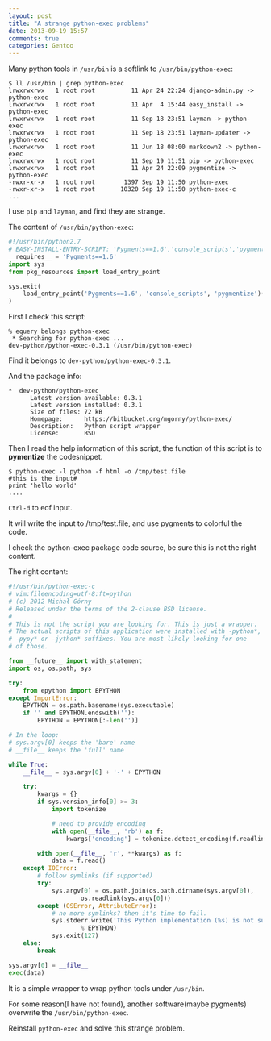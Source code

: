 ```yaml
---
layout: post
title: "A strange python-exec problems"
date: 2013-09-19 15:57
comments: true
categories: Gentoo
---
```


<!-- more -->

Many python tools in `/usr/bin` is a softlink to `/usr/bin/python-exec`:

	$ ll /usr/bin | grep python-exec
	lrwxrwxrwx   1 root root          11 Apr 24 22:24 django-admin.py -> python-exec
	lrwxrwxrwx   1 root root          11 Apr  4 15:44 easy_install -> python-exec
	lrwxrwxrwx   1 root root          11 Sep 18 23:51 layman -> python-exec
	lrwxrwxrwx   1 root root          11 Sep 18 23:51 layman-updater -> python-exec
	lrwxrwxrwx   1 root root          11 Jun 18 08:00 markdown2 -> python-exec
	lrwxrwxrwx   1 root root          11 Sep 19 11:51 pip -> python-exec
	lrwxrwxrwx   1 root root          11 Apr 24 22:09 pygmentize -> python-exec
	-rwxr-xr-x   1 root root        1397 Sep 19 11:50 python-exec
	-rwxr-xr-x   1 root root       10320 Sep 19 11:50 python-exec-c
	...

I use `pip` and `layman`, and find they are strange.

The content of `/usr/bin/python-exec`:

```python
#!/usr/bin/python2.7
# EASY-INSTALL-ENTRY-SCRIPT: 'Pygments==1.6','console_scripts','pygmentize'
__requires__ = 'Pygments==1.6'
import sys
from pkg_resources import load_entry_point

sys.exit(
	load_entry_point('Pygments==1.6', 'console_scripts', 'pygmentize')()
)
```


First I check this script:

	% equery belongs python-exec
	 * Searching for python-exec ... 
	dev-python/python-exec-0.3.1 (/usr/bin/python-exec)

Find it belongs to `dev-python/python-exec-0.3.1`.

And the package info:

	*  dev-python/python-exec
		  Latest version available: 0.3.1
		  Latest version installed: 0.3.1
		  Size of files: 72 kB
		  Homepage:      https://bitbucket.org/mgorny/python-exec/
		  Description:   Python script wrapper
		  License:       BSD

Then I read the help information of this script, the function of this script is to **pymentize** the codesnippet.

	$ python-exec -l python -f html -o /tmp/test.file
	#this is the input#
	print 'hello world'
	....

`Ctrl-d` to eof input.

It will write the input to /tmp/test.file, and use pygments to colorful the code.

I check the python-exec package code source, be sure this is not the right content.

The right content:

```python
#!/usr/bin/python-exec-c
# vim:fileencoding=utf-8:ft=python
# (c) 2012 Michał Górny
# Released under the terms of the 2-clause BSD license.
#
# This is not the script you are looking for. This is just a wrapper.
# The actual scripts of this application were installed with -python*,
# -pypy* or -jython* suffixes. You are most likely looking for one
# of those.

from __future__ import with_statement
import os, os.path, sys

try:
	from epython import EPYTHON
except ImportError:
	EPYTHON = os.path.basename(sys.executable)
	if '' and EPYTHON.endswith(''):
		EPYTHON = EPYTHON[:-len('')]

# In the loop:
# sys.argv[0] keeps the 'bare' name
# __file__ keeps the 'full' name

while True:
	__file__ = sys.argv[0] + '-' + EPYTHON

	try:
		kwargs = {}
		if sys.version_info[0] >= 3:
			import tokenize

			# need to provide encoding
			with open(__file__, 'rb') as f:
				kwargs['encoding'] = tokenize.detect_encoding(f.readline)[0]

		with open(__file__, 'r', **kwargs) as f:
			data = f.read()
	except IOError:
		# follow symlinks (if supported)
		try:
			sys.argv[0] = os.path.join(os.path.dirname(sys.argv[0]),
					os.readlink(sys.argv[0]))
		except (OSError, AttributeError):
			# no more symlinks? then it's time to fail.
			sys.stderr.write('This Python implementation (%s) is not supported by the script.\n'
					% EPYTHON)
			sys.exit(127)
	else:
		break

sys.argv[0] = __file__
exec(data)
```

It is a simple wrapper to wrap python tools under `/usr/bin`.

For some reason(I have not found), another software(maybe pygments) overwrite the `/usr/bin/python-exec`.

Reinstall `python-exec` and solve this strange problem.
